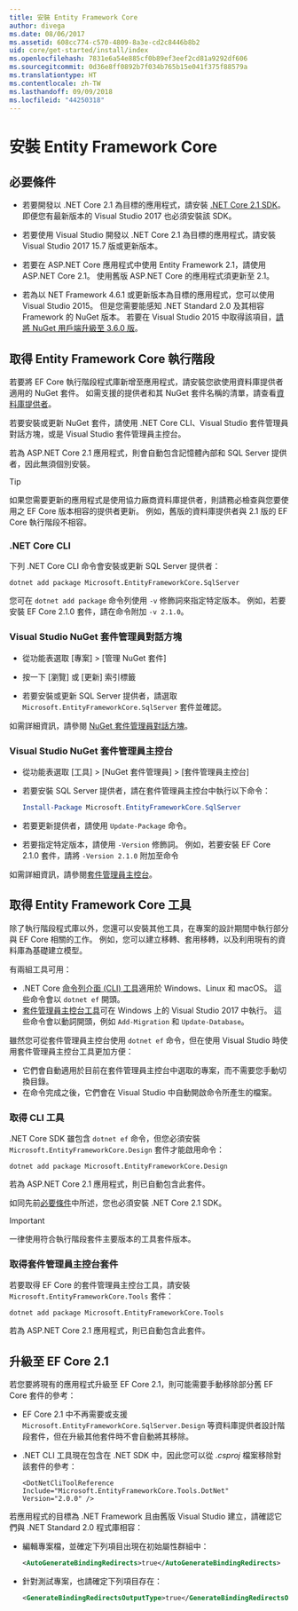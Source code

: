 ```yaml
---
title: 安裝 Entity Framework Core
author: divega
ms.date: 08/06/2017
ms.assetid: 608cc774-c570-4809-8a3e-cd2c8446b8b2
uid: core/get-started/install/index
ms.openlocfilehash: 7831e6a54e885cf0b89ef3eef2cd81a9292df606
ms.sourcegitcommit: 0d36e8ff0892b7f034b765b15e041f375f88579a
ms.translationtype: HT
ms.contentlocale: zh-TW
ms.lasthandoff: 09/09/2018
ms.locfileid: "44250318"
---
```

# <a name="installing-entity-framework-core"></a>安裝 Entity Framework Core

## <a name="prerequisites"></a>必要條件

* 若要開發以 .NET Core 2.1 為目標的應用程式，請安裝 [.NET Core 2.1 SDK](https://www.microsoft.com/net/download/core)。 即便您有最新版本的 Visual Studio 2017 也必須安裝該 SDK。

* 若要使用 Visual Studio 開發以 .NET Core 2.1 為目標的應用程式，請安裝 Visual Studio 2017 15.7 版或更新版本。

* 若要在 ASP.NET Core 應用程式中使用 Entity Framework 2.1，請使用 ASP.NET Core 2.1。 使用舊版 ASP.NET Core 的應用程式須更新至 2.1。

* 若為以 NET Framework 4.6.1 或更新版本為目標的應用程式，您可以使用 Visual Studio 2015。 但是您需要能感知 .NET Standard 2.0 及其相容 Framework 的 NuGet 版本。 若要在 Visual Studio 2015 中取得該項目，[請將 NuGet 用戶端升級至 3.6.0 版](https://www.nuget.org/downloads)。

## <a name="get-the-entity-framework-core-runtime"></a>取得 Entity Framework Core 執行階段

若要將 EF Core 執行階段程式庫新增至應用程式，請安裝您欲使用資料庫提供者適用的 NuGet 套件。 如需支援的提供者和其 NuGet 套件名稱的清單，請查看[資料庫提供者](../../providers/index.md)。

若要安裝或更新 NuGet 套件，請使用 .NET Core CLI、Visual Studio 套件管理員對話方塊，或是 Visual Studio 套件管理員主控台。

若為 ASP.NET Core 2.1 應用程式，則會自動包含記憶體內部和 SQL Server 提供者，因此無須個別安裝。

> [!TIP]  
> 如果您需要更新的應用程式是使用協力廠商資料庫提供者，則請務必檢查與您要使用之 EF Core 版本相容的提供者更新。 例如，舊版的資料庫提供者與 2.1 版的 EF Core 執行階段不相容。  

### <a name="net-core-cli"></a>.NET Core CLI

下列 .NET Core CLI 命令會安裝或更新 SQL Server 提供者：

``` Console
dotnet add package Microsoft.EntityFrameworkCore.SqlServer
```

您可在 `dotnet add package` 命令列使用 `-v` 修飾詞來指定特定版本。 例如，若要安裝 EF Core 2.1.0 套件，請在命令附加 `-v 2.1.0`。

### <a name="visual-studio-nuget-package-manager-dialog"></a>Visual Studio NuGet 套件管理員對話方塊

* 從功能表選取 [專案] > [管理 NuGet 套件]

* 按一下 [瀏覽] 或 [更新] 索引標籤

* 若要安裝或更新 SQL Server 提供者，請選取 `Microsoft.EntityFrameworkCore.SqlServer` 套件並確認。

如需詳細資訊，請參閱 [NuGet 套件管理員對話方塊](https://docs.microsoft.com/nuget/tools/package-manager-ui)。

### <a name="visual-studio-nuget-package-manager-console"></a>Visual Studio NuGet 套件管理員主控台

* 從功能表選取 [工具] > [NuGet 套件管理員] > [套件管理員主控台]

* 若要安裝 SQL Server 提供者，請在套件管理員主控台中執行以下命令：

  ``` PowerShell  
  Install-Package Microsoft.EntityFrameworkCore.SqlServer
  ```
* 若要更新提供者，請使用 `Update-Package` 命令。

* 若要指定特定版本，請使用 `-Version` 修飾詞。 例如，若要安裝 EF Core 2.1.0 套件，請將 `-Version 2.1.0` 附加至命令

如需詳細資訊，請參閱[套件管理員主控台](https://docs.microsoft.com/nuget/tools/package-manager-console)。

## <a name="get-entity-framework-core-tools"></a>取得 Entity Framework Core 工具

除了執行階段程式庫以外，您還可以安裝其他工具，在專案的設計期間中執行部分與 EF Core 相關的工作。 例如，您可以建立移轉、套用移轉，以及利用現有的資料庫為基礎建立模型。

有兩組工具可用：
* .NET Core [命令列介面 (CLI) 工具](../../miscellaneous/cli/dotnet.md)適用於 Windows、Linux 和 macOS。 這些命令會以 `dotnet ef` 開頭。 
* [套件管理員主控台工具](../../miscellaneous/cli/powershell.md)可在 Windows 上的 Visual Studio 2017 中執行。 這些命令會以動詞開頭，例如 `Add-Migration` 和 `Update-Database`。

雖然您可從套件管理員主控台使用 `dotnet ef` 命令，但在使用 Visual Studio 時使用套件管理員主控台工具更加方便：
* 它們會自動適用於目前在套件管理員主控台中選取的專案，而不需要您手動切換目錄。  
* 在命令完成之後，它們會在 Visual Studio 中自動開啟命令所產生的檔案。

<a name="cli"></a>

### <a name="get-the-cli-tools"></a>取得 CLI 工具

.NET Core SDK 雖包含 `dotnet ef` 命令，但您必須安裝 `Microsoft.EntityFrameworkCore.Design` 套件才能啟用命令：

 ``` Console    
dotnet add package Microsoft.EntityFrameworkCore.Design 
``` 

若為 ASP.NET Core 2.1 應用程式，則已自動包含此套件。

如同先前[必要條件](#prerequisites)中所述，您也必須安裝 .NET Core 2.1 SDK。

> [!IMPORTANT]      
> 一律使用符合執行階段套件主要版本的工具套件版本。

### <a name="get-the-package-manager-console-tools"></a>取得套件管理員主控台套件

若要取得 EF Core 的套件管理員主控台工具，請安裝 `Microsoft.EntityFrameworkCore.Tools` 套件：

 ``` Console    
dotnet add package Microsoft.EntityFrameworkCore.Tools
``` 

若為 ASP.NET Core 2.1 應用程式，則已自動包含此套件。

## <a name="upgrading-to-ef-core-21"></a>升級至 EF Core 2.1

若您要將現有的應用程式升級至 EF Core 2.1，則可能需要手動移除部分舊 EF Core 套件的參考：

* EF Core 2.1 中不再需要或支援 `Microsoft.EntityFrameworkCore.SqlServer.Design` 等資料庫提供者設計階段套件，但在升級其他套件時不會自動將其移除。

* .NET CLI 工具現在包含在 .NET SDK 中，因此您可以從 *.csproj* 檔案移除對該套件的參考：

  ```
  <DotNetCliToolReference Include="Microsoft.EntityFrameworkCore.Tools.DotNet" Version="2.0.0" />
  ```

若應用程式的目標為 .NET Framework 且由舊版 Visual Studio 建立，請確認它們與 .NET Standard 2.0 程式庫相容：

  * 編輯專案檔，並確定下列項目出現在初始屬性群組中：

    ``` xml
    <AutoGenerateBindingRedirects>true</AutoGenerateBindingRedirects>
    ```

  * 針對測試專案，也請確定下列項目存在：

    ``` xml
    <GenerateBindingRedirectsOutputType>true</GenerateBindingRedirectsOutputType>
    ```
